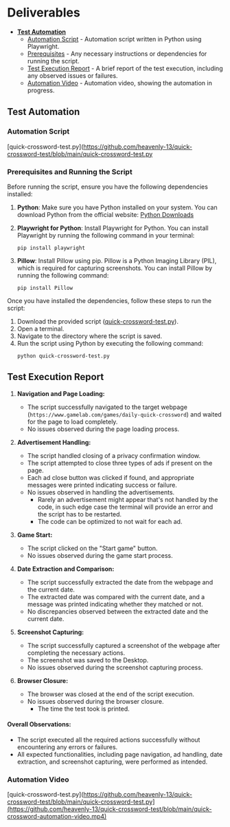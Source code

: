 # Deliverables
  - [**Test Automation**](#test-automation)
    - [Automation Script](#automation-script) - Automation script written in Python using Playwright.
    - [Prerequisites](#prerequisites-and-running-the-script) - Any necessary instructions or dependencies for running the script.
    - [Test Execution Report](#test-execution-report) - A brief report of the test execution, including any observed issues or failures.
    - [Automation Video](#automation-video) - Automation video, showing the automation in progress.

## Test Automation

### Automation Script

[quick-crossword-test.py](https://github.com/heavenly-13/quick-crossword-test/blob/main/quick-crossword-test.py

### Prerequisites and Running the Script

Before running the script, ensure you have the following dependencies installed:

1. **Python**: Make sure you have Python installed on your system. You can download Python from the official website: [Python Downloads](https://www.python.org/downloads/)

2. **Playwright for Python**: Install Playwright for Python. You can install Playwright by running the following command in your terminal:
   ```
   pip install playwright
   ```

3. **Pillow**: Install Pillow using pip. Pillow is a Python Imaging Library (PIL), which is required for capturing screenshots. You can install Pillow by running the following command:
   ```
   pip install Pillow
   ```

Once you have installed the dependencies, follow these steps to run the script:

1. Download the provided script ([quick-crossword-test.py](https://github.com/heavenly-13/quick-crossword-test/blob/main/quick-crossword-test.py)).
2. Open a terminal.
3. Navigate to the directory where the script is saved.
4. Run the script using Python by executing the following command:
   ```
   python quick-crossword-test.py
   ```
   
## Test Execution Report

1. **Navigation and Page Loading:**
   - The script successfully navigated to the target webpage (`https://www.gamelab.com/games/daily-quick-crossword`) and waited for the page to load completely.
   - No issues observed during the page loading process.

2. **Advertisement Handling:**
     - The script handled closing of a privacy confirmation window.
   - The script attempted to close three types of ads if present on the page.
   - Each ad close button was clicked if found, and appropriate messages were printed indicating success or failure.
   - No issues observed in handling the advertisements.
     - Rarely an advertisement might appear that's not handled by the code, in such edge case the terminal will provide an error and the script has to be restarted.
     - The code can be optimized to not wait for each ad.

4. **Game Start:**
   - The script clicked on the "Start game" button.
   - No issues observed during the game start process.

5. **Date Extraction and Comparison:**
   - The script successfully extracted the date from the webpage and the current date.
   - The extracted date was compared with the current date, and a message was printed indicating whether they matched or not.
   - No discrepancies observed between the extracted date and the current date.

6. **Screenshot Capturing:**
   - The script successfully captured a screenshot of the webpage after completing the necessary actions.
   - The screenshot was saved to the Desktop.
   - No issues observed during the screenshot capturing process.

7. **Browser Closure:**
   - The browser was closed at the end of the script execution.
   - No issues observed during the browser closure.
     - The time the test took is printed.

#### Overall Observations:
- The script executed all the required actions successfully without encountering any errors or failures.
- All expected functionalities, including page navigation, ad handling, date extraction, and screenshot capturing, were performed as intended.

### Automation Video

[quick-crossword-test.py](https://github.com/heavenly-13/quick-crossword-test/blob/main/quick-crossword-test.py](https://github.com/heavenly-13/quick-crossword-test/blob/main/quick-crossword-automation-video.mp4)
